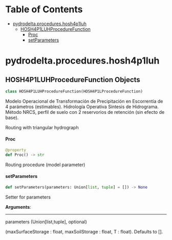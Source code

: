 # Table of Contents

* [pydrodelta.procedures.hosh4p1luh](#pydrodelta.procedures.hosh4p1luh)
  * [HOSH4P1LUHProcedureFunction](#pydrodelta.procedures.hosh4p1luh.HOSH4P1LUHProcedureFunction)
    * [Proc](#pydrodelta.procedures.hosh4p1luh.HOSH4P1LUHProcedureFunction.Proc)
    * [setParameters](#pydrodelta.procedures.hosh4p1luh.HOSH4P1LUHProcedureFunction.setParameters)

<a id="pydrodelta.procedures.hosh4p1luh"></a>

# pydrodelta.procedures.hosh4p1luh

<a id="pydrodelta.procedures.hosh4p1luh.HOSH4P1LUHProcedureFunction"></a>

## HOSH4P1LUHProcedureFunction Objects

```python
class HOSH4P1LUHProcedureFunction(HOSH4P1LProcedureFunction)
```

Modelo Operacional de Transformación de Precipitación en Escorrentía de 4 parámetros (estimables). Hidrología Operativa Síntesis de Hidrograma. Método NRCS, perfil de suelo con 2 reservorios de retención (sin efecto de base).

Routing with triangular hydrograph

<a id="pydrodelta.procedures.hosh4p1luh.HOSH4P1LUHProcedureFunction.Proc"></a>

#### Proc

```python
@property
def Proc() -> str
```

Routing procedure (model parameter)

<a id="pydrodelta.procedures.hosh4p1luh.HOSH4P1LUHProcedureFunction.setParameters"></a>

#### setParameters

```python
def setParameters(parameters: Union[list, tuple] = []) -> None
```

Setter for parameters

**Arguments**:

  ----------
  parameters (Union[list,tuple], optional)
  
  (maxSurfaceStorage : float, maxSoilStorage : float, T : float). Defaults to [].

